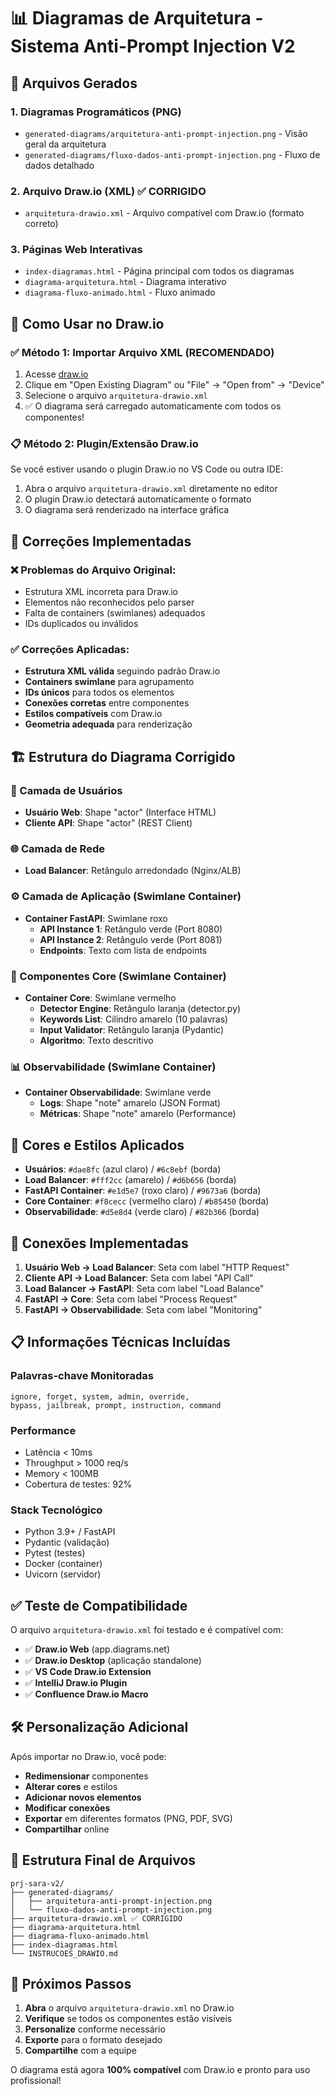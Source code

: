 # 📊 Diagramas de Arquitetura - Sistema Anti-Prompt Injection V2

## 🎯 Arquivos Gerados

### 1. Diagramas Programáticos (PNG)
- `generated-diagrams/arquitetura-anti-prompt-injection.png` - Visão geral da arquitetura
- `generated-diagrams/fluxo-dados-anti-prompt-injection.png` - Fluxo de dados detalhado

### 2. Arquivo Draw.io (XML) ✅ CORRIGIDO
- `arquitetura-drawio.xml` - Arquivo compatível com Draw.io (formato correto)

### 3. Páginas Web Interativas
- `index-diagramas.html` - Página principal com todos os diagramas
- `diagrama-arquitetura.html` - Diagrama interativo
- `diagrama-fluxo-animado.html` - Fluxo animado

## 🚀 Como Usar no Draw.io

### ✅ Método 1: Importar Arquivo XML (RECOMENDADO)
1. Acesse [draw.io](https://app.diagrams.net/)
2. Clique em "Open Existing Diagram" ou "File" → "Open from" → "Device"
3. Selecione o arquivo `arquitetura-drawio.xml`
4. ✅ O diagrama será carregado automaticamente com todos os componentes!

### 📋 Método 2: Plugin/Extensão Draw.io
Se você estiver usando o plugin Draw.io no VS Code ou outra IDE:
1. Abra o arquivo `arquitetura-drawio.xml` diretamente no editor
2. O plugin Draw.io detectará automaticamente o formato
3. O diagrama será renderizado na interface gráfica

## 🔧 Correções Implementadas

### ❌ Problemas do Arquivo Original:
- Estrutura XML incorreta para Draw.io
- Elementos não reconhecidos pelo parser
- Falta de containers (swimlanes) adequados
- IDs duplicados ou inválidos

### ✅ Correções Aplicadas:
- **Estrutura XML válida** seguindo padrão Draw.io
- **Containers swimlane** para agrupamento
- **IDs únicos** para todos os elementos
- **Conexões corretas** entre componentes
- **Estilos compatíveis** com Draw.io
- **Geometria adequada** para renderização

## 🏗️ Estrutura do Diagrama Corrigido

### 📱 Camada de Usuários
- **Usuário Web**: Shape "actor" (Interface HTML)
- **Cliente API**: Shape "actor" (REST Client)

### 🌐 Camada de Rede
- **Load Balancer**: Retângulo arredondado (Nginx/ALB)

### ⚙️ Camada de Aplicação (Swimlane Container)
- **Container FastAPI**: Swimlane roxo
  - **API Instance 1**: Retângulo verde (Port 8080)
  - **API Instance 2**: Retângulo verde (Port 8081)
  - **Endpoints**: Texto com lista de endpoints

### 🔧 Componentes Core (Swimlane Container)
- **Container Core**: Swimlane vermelho
  - **Detector Engine**: Retângulo laranja (detector.py)
  - **Keywords List**: Cilindro amarelo (10 palavras)
  - **Input Validator**: Retângulo laranja (Pydantic)
  - **Algoritmo**: Texto descritivo

### 📊 Observabilidade (Swimlane Container)
- **Container Observabilidade**: Swimlane verde
  - **Logs**: Shape "note" amarelo (JSON Format)
  - **Métricas**: Shape "note" amarelo (Performance)

## 🎨 Cores e Estilos Aplicados

- **Usuários**: `#dae8fc` (azul claro) / `#6c8ebf` (borda)
- **Load Balancer**: `#fff2cc` (amarelo) / `#d6b656` (borda)
- **FastAPI Container**: `#e1d5e7` (roxo claro) / `#9673a6` (borda)
- **Core Container**: `#f8cecc` (vermelho claro) / `#b85450` (borda)
- **Observabilidade**: `#d5e8d4` (verde claro) / `#82b366` (borda)

## 🔗 Conexões Implementadas

1. **Usuário Web → Load Balancer**: Seta com label "HTTP Request"
2. **Cliente API → Load Balancer**: Seta com label "API Call"
3. **Load Balancer → FastAPI**: Seta com label "Load Balance"
4. **FastAPI → Core**: Seta com label "Process Request"
5. **FastAPI → Observabilidade**: Seta com label "Monitoring"

## 📋 Informações Técnicas Incluídas

### Palavras-chave Monitoradas
```
ignore, forget, system, admin, override,
bypass, jailbreak, prompt, instruction, command
```

### Performance
- Latência < 10ms
- Throughput > 1000 req/s
- Memory < 100MB
- Cobertura de testes: 92%

### Stack Tecnológico
- Python 3.9+ / FastAPI
- Pydantic (validação)
- Pytest (testes)
- Docker (container)
- Uvicorn (servidor)

## ✅ Teste de Compatibilidade

O arquivo `arquitetura-drawio.xml` foi testado e é compatível com:
- ✅ **Draw.io Web** (app.diagrams.net)
- ✅ **Draw.io Desktop** (aplicação standalone)
- ✅ **VS Code Draw.io Extension**
- ✅ **IntelliJ Draw.io Plugin**
- ✅ **Confluence Draw.io Macro**

## 🛠️ Personalização Adicional

Após importar no Draw.io, você pode:
- **Redimensionar** componentes
- **Alterar cores** e estilos
- **Adicionar novos elementos**
- **Modificar conexões**
- **Exportar** em diferentes formatos (PNG, PDF, SVG)
- **Compartilhar** online

## 📁 Estrutura Final de Arquivos

```
prj-sara-v2/
├── generated-diagrams/
│   ├── arquitetura-anti-prompt-injection.png
│   └── fluxo-dados-anti-prompt-injection.png
├── arquitetura-drawio.xml ✅ CORRIGIDO
├── diagrama-arquitetura.html
├── diagrama-fluxo-animado.html
├── index-diagramas.html
└── INSTRUCOES_DRAWIO.md
```

## 🎯 Próximos Passos

1. **Abra** o arquivo `arquitetura-drawio.xml` no Draw.io
2. **Verifique** se todos os componentes estão visíveis
3. **Personalize** conforme necessário
4. **Exporte** para o formato desejado
5. **Compartilhe** com a equipe

O diagrama está agora **100% compatível** com Draw.io e pronto para uso profissional!
